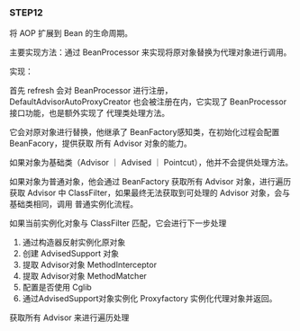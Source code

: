 ### STEP12
将 AOP 扩展到 Bean 的生命周期。

主要实现方法：通过 BeanProcessor 来实现将原对象替换为代理对象进行调用。



实现：

首先 refresh 会对 BeanProcessor 进行注册，DefaultAdvisorAutoProxyCreator 也会被注册在内，它实现了 BeanProcessor接口功能，也是额外实现了 代理类处理方法。

它会对原对象进行替换，他继承了 BeanFactory感知类，在初始化过程会配置 BeanFacory，提供获取   所有  Advisor 对象的能力。

如果对象为基础类（Advisor ｜ Advised ｜ Pointcut），他并不会提供处理方法。

如果对象为普通对象，他会通过 BeanFactory 获取所有 Advisor 对象，进行遍历获取 Advisor 中 ClassFilter，如果最终无法获取到可处理的 Advisor 对象，会与基础类相同，调用 普通实例化流程。

如果当前实例化对象与 ClassFilter 匹配，它会进行下一步处理

1. 通过构造器反射实例化原对象
2. 创建 AdvisedSupport 对象
3. 提取 Advisor对象 MethodInterceptor
4. 提取 Advisor对象 MethodMatcher
5. 配置是否使用 Cglib
6. 通过AdvisedSupport对象实例化 Proxyfactory 实例化代理对象并返回。

获取所有 Advisor 来进行遍历处理